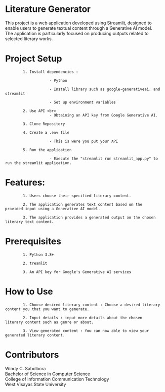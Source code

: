 <h1>Literature Generator</h1>
This project is a web application developed using Streamlit, designed to enable users to generate textual content through a Generative AI model. The application is particularly focused on producing outputs related to selected literary works.

<h1>Project Setup</h1>

            1. Install dependencies :
            
                        - Python
                        
                        - Install library such as google-generativeai, and streamlit
                        
                        - Set up environment variables
                        
            2. Use API <br>
                        - Obtaining an API key from Google Generative AI.
                        
            3. Clone Repository 
            
            4. Create a .env file 
            
                        - This is were you put your API 
                        
            5. Run the application
            
                        - Execute the "streamlit run streamlit_app.py" to run the streamlit application.

<h1>Features: </h1>

            1. Users choose their specified literary content. 
            
            2. The application generates text content based on the provided input using a Generative AI model. 
            
            3. The application provides a generated output on the chosen literary text content. 
            

<h1>Prerequisites</h1>

            1. Python 3.8+ 
            
            2. treamlit 
            
            3. An API key for Google's Generative AI services 
            

<h1>How to Use</h1>

            1. Choose desired literary content : Choose a desired literary content you that you want to generate. 
            
            2. Input details : input more details about the chosen literary content such as genre or about. 
            
            3. View generated content : You can now able to view your generated literary content. 
            

<h1>Contributors</h1>
 Windy C. Sabolbora <br>
 Bachelor of Science in Computer Science <br>
 College of Information Communication Technology <br>
 West Visayas State University
